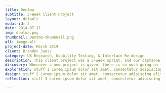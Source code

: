 ```yaml
---
title: Dentma
subtitle: 3-Week Client Project
layout: default
modal-id: 2
date: 2014-07-17
img: dentma.png
thumbnail: Dentma-thumbnail.png
alt: image-alt
project-date: March 2019
client: Brandon Janis
category: UX Research, Usability Testing, & Interface Re-design
description: This client project was a 3-week sprint, and our captsone project at GA. We met remote with our client hoping to improve his product before it went out to market. 
discovery: Whenever a new project is given, there is so much going on that it’s hard to unravel or digest all of the messiness until the project is over. Hopefully because I’ve gone through the process, I can share what I have learned in an easily digestable way for you. <br><br> <h4> The problem </h4> <br><br> First, we got a general view by speaking with our client. Our client was in UT, so we had to speak with him via Zoom. He told us that Treatment Coordinators in dentist offices don’t have enough time to keep up with clients, and they often loose them. With his new patient management system plug-in, Treatment Coordinators would be able to use a bot to automatically follow up with new leads and potential clients for follow up appointments. 
exploration: stuff 1 Lorem ipsum dolor sit amet, consectetur adipiscing elit, sed do eiusmod tempor incididunt ut labore et dolore magna aliqua. Ut enim ad minim veniam, quis nostrud exercitation ullamco laboris nisi ut aliquip ex ea commodo consequat. 
design: stuff 2 Lorem ipsum dolor sit amet, consectetur adipiscing elit, sed do eiusmod tempor incididunt ut labore et dolore magna aliqua. Ut enim ad minim veniam, quis nostrud exercitation ullamco laboris nisi ut aliquip ex ea commodo consequat. 
reflection: stuff 3 Lorem ipsum dolor sit amet, consectetur adipiscing elit, sed do eiusmod tempor incididunt ut labore et dolore magna aliqua. Ut enim ad minim veniam, quis nostrud exercitation ullamco laboris nisi ut aliquip ex ea commodo consequat. 

---
```

